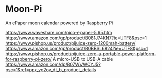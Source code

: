 # Moon-Pi
An ePaper moon calendar powered by Raspberry Pi

https://www.waveshare.com/pico-epaper-5.65.htm
https://www.amazon.com/gp/product/B081J74KN7?ie=UTF8&psc=1
https://www.pishop.us/product/pijuice-zero-1200mah-battery/
https://www.amazon.com/gp/product/B0BBSL6824?ie=UTF8&psc=1
https://www.pishop.us/product/pijuice-zero-a-portable-power-platform-for-raspberry-pi-zero/
A micro-USB to USB-A cable
https://www.amazon.com/dp/B07WVWCYJ5?psc=1&ref=ppx_yo2ov_dt_b_product_details
